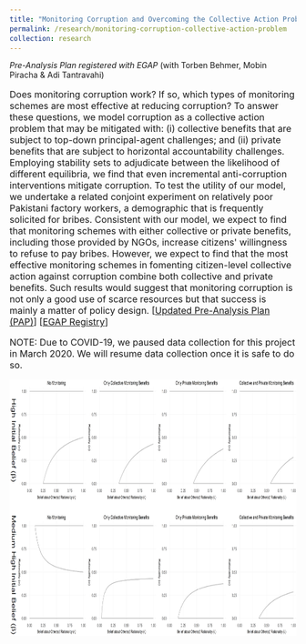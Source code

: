 ```yaml
---
title: "Monitoring Corruption and Overcoming the Collective Action Problem: Experimental Evidence from Pakistan"
permalink: /research/monitoring-corruption-collective-action-problem
collection: research
---
```


<style>
.thumbnailmc {
    background-color: black;
    height: 450px;
    display: inline-block; 
    background-size: cover; 
    background-position: center center;
    background-repeat: no-repeat;
}
</style>

*Pre-Analysis Plan registered with EGAP* (with Torben Behmer, Mobin Piracha & Adi Tantravahi)

<p style="font-size: 12pt; width: 100%; text-align: left;">Does monitoring corruption work? If so, which types of monitoring schemes are most effective at reducing corruption? To answer these questions, we model corruption as a collective action problem that may be mitigated with: (i) collective benefits that are subject to top-down principal-agent challenges; and (ii) private benefits that are subject to horizontal accountability challenges. Employing stability sets to adjudicate between the likelihood of different equilibria, we find that even incremental anti-corruption interventions mitigate corruption. To test the utility of our model, we undertake a related conjoint experiment on relatively poor Pakistani factory workers, a demographic that is frequently solicited for bribes. Consistent with our model, we expect to find that monitoring schemes with either collective or private benefits, including those provided by NGOs, increase citizens' willingness to refuse to pay bribes. However, we expect to find that the most effective monitoring schemes in fomenting citizen-level collective action against corruption combine both collective and private benefits. Such results would suggest that monitoring corruption is not only a good use of scarce resources but that success is mainly a matter of policy design. [<a href="https://mikedenly.com//files/DBPT_PAP_Corruption_Pakistan.pdf">Updated Pre-Analysis Plan (PAP)</a>] [<a href="https://osf.io/tuebs">EGAP Registry</a>]</p>

<p style="font-size: 12pt; width: 100%; text-align: left;">NOTE: Due to COVID-19, we paused data collection for this project in March 2020. We will resume data collection once it is safe to do so. </p>

<p style="font-size: 12pt; width: 100%; text-align: left;"><img src="/images/trace_plots.png" class="thumbnailmc" style="width: 100%;"></p>